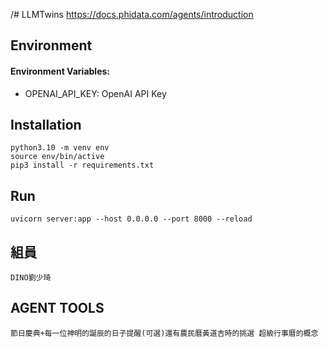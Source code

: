 /# LLMTwins
https://docs.phidata.com/agents/introduction

## Environment

#### Environment Variables:
- OPENAI_API_KEY: OpenAI API Key

## Installation
```bash=
python3.10 -m venv env
source env/bin/active
pip3 install -r requirements.txt
```

## Run
```bash=
uvicorn server:app --host 0.0.0.0 --port 8000 --reload
```
## 組員
```
DINO劉少琦
```
## AGENT TOOLS
```
節日慶典+每一位神明的誕辰的日子提醒(可選)還有農民曆黃道吉時的挑選 超級行事曆的概念
```

